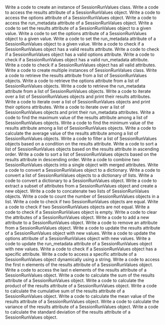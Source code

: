 Write a code to create an instance of SessionRunValues class.
Write a code to access the results attribute of a SessionRunValues object.
Write a code to access the options attribute of a SessionRunValues object.
Write a code to access the run_metadata attribute of a SessionRunValues object.
Write a code to set the results attribute of a SessionRunValues object to a given value.
Write a code to set the options attribute of a SessionRunValues object to a given value.
Write a code to set the run_metadata attribute of a SessionRunValues object to a given value.
Write a code to check if a SessionRunValues object has a valid results attribute.
Write a code to check if a SessionRunValues object has a valid options attribute.
Write a code to check if a SessionRunValues object has a valid run_metadata attribute.
Write a code to check if a SessionRunValues object has all valid attributes.
Write a code to create multiple instances of SessionRunValues class.
Write a code to retrieve the results attribute from a list of SessionRunValues objects.
Write a code to retrieve the options attribute from a list of SessionRunValues objects.
Write a code to retrieve the run_metadata attribute from a list of SessionRunValues objects.
Write a code to iterate over a list of SessionRunValues objects and print their results attributes.
Write a code to iterate over a list of SessionRunValues objects and print their options attributes.
Write a code to iterate over a list of SessionRunValues objects and print their run_metadata attributes.
Write a code to find the maximum value of the results attribute among a list of SessionRunValues objects.
Write a code to find the minimum value of the results attribute among a list of SessionRunValues objects.
Write a code to calculate the average value of the results attribute among a list of SessionRunValues objects.
Write a code to filter a list of SessionRunValues objects based on a condition on the results attribute.
Write a code to sort a list of SessionRunValues objects based on the results attribute in ascending order.
Write a code to sort a list of SessionRunValues objects based on the results attribute in descending order.
Write a code to combine two SessionRunValues objects into a single object with merged attributes.
Write a code to convert a SessionRunValues object to a dictionary.
Write a code to convert a list of SessionRunValues objects to a dictionary of lists.
Write a code to convert a dictionary to a SessionRunValues object.
Write a code to extract a subset of attributes from a SessionRunValues object and create a new object.
Write a code to concatenate two lists of SessionRunValues objects.
Write a code to count the number of SessionRunValues objects in a list.
Write a code to check if two SessionRunValues objects are equal.
Write a code to check if two SessionRunValues objects are not equal.
Write a code to check if a SessionRunValues object is empty.
Write a code to clear the attributes of a SessionRunValues object.
Write a code to add a new attribute to a SessionRunValues object.
Write a code to remove an attribute from a SessionRunValues object.
Write a code to update the results attribute of a SessionRunValues object with new values.
Write a code to update the options attribute of a SessionRunValues object with new values.
Write a code to update the run_metadata attribute of a SessionRunValues object with new values.
Write a code to check if a SessionRunValues object has a specific attribute.
Write a code to access a specific attribute of a SessionRunValues object dynamically using a string.
Write a code to access the first n elements of the results attribute of a SessionRunValues object.
Write a code to access the last n elements of the results attribute of a SessionRunValues object.
Write a code to calculate the sum of the results attribute of a SessionRunValues object.
Write a code to calculate the product of the results attribute of a SessionRunValues object.
Write a code to calculate the cumulative sum of the results attribute of a SessionRunValues object.
Write a code to calculate the mean value of the results attribute of a SessionRunValues object.
Write a code to calculate the variance of the results attribute of a SessionRunValues object.
Write a code to calculate the standard deviation of the results attribute of a SessionRunValues object.